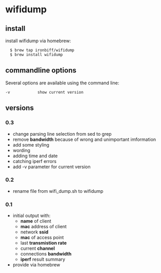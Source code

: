 # wifidump

## install

install wifidump via homebrew:
```shell
  $ brew tap ironbiff/wifidump
  $ brew install wifidump
```

## commandline options
Several options are available using the command line:

    -v            show current version


## versions

### 0.3
- change parsing line selection from sed to grep
- remove __bandwidth__ because of wrong and unimportant imformation
- add some styling
- wording
- adding time and date
- catching iperf errors
- add -v parameter for current version

### 0.2
- rename file from wifi\_dump.sh to wifidump

### 0.1
- initial output with:
  * __name__ of client
  * __mac__ address of client
  * network __ssid__
  * __mac__ of access point
  * last __transmistion rate__
  * current __channel__
  * connections __bandwidth__
  * __iperf__ result summary
- provide via homebrew